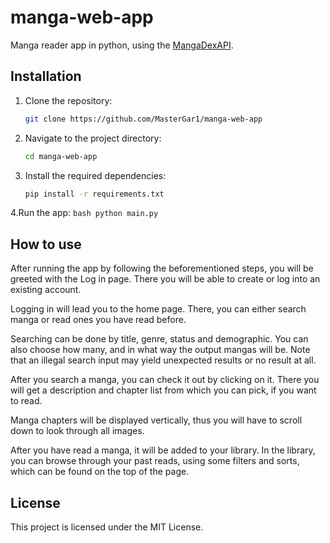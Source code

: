 # manga-web-app
Manga reader app in python, using the [MangaDexAPI](https://api.mangadex.org/docs/).

## Installation
1. Clone the repository:
    ```bash
    git clone https://github.com/MasterGar1/manga-web-app
    ```
2. Navigate to the project directory:
    ```bash
    cd manga-web-app
    ```
3. Install the required dependencies:
    ```bash
    pip install -r requirements.txt
    ```
4.Run the app:
    ```bash
    python main.py
    ```

## How to use
After running the app by following the beforementioned steps, you will be greeted with the Log in page. There you will be able to create or log into an existing account.

Logging in will lead you to the home page. There, you can either search manga or read ones you have read before.

Searching can be done by title, genre, status and demographic. You can also choose how many, and in what way the output mangas will be. Note that an illegal search input may yield unexpected results or no result at all.

After you search a manga, you can check it out by clicking on it. There you will get a description and chapter list from which you can pick, if you want to read.

Manga chapters will be displayed vertically, thus you will have to scroll down to look through all images.

After you have read a manga, it will be added to your library. In the library, you can browse through your past reads, using some filters and sorts, which can be found on the top of the page.

## License
This project is licensed under the MIT License.
